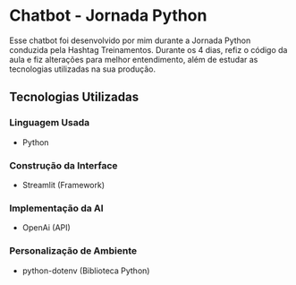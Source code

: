 # Chatbot - Jornada Python
Esse chatbot foi desenvolvido por mim durante a Jornada Python conduzida pela Hashtag Treinamentos. Durante os 4 dias, refiz o código da aula e fiz alterações para melhor entendimento, além de estudar as tecnologias utilizadas na sua produção.

## Tecnologias Utilizadas

### Linguagem Usada
- Python
### Construção da Interface
- Streamlit (Framework)
### Implementação da AI
- OpenAi (API)
### Personalização de Ambiente
- python-dotenv (Biblioteca Python)


